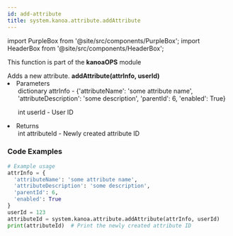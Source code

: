 ```yaml
---
id: add-attribute
title: system.kanoa.attribute.addAttribute
---
```


import PurpleBox from '@site/src/components/PurpleBox';
import HeaderBox from '@site/src/components/HeaderBox';

<PurpleBox>This function is part of the <b>kanoaOPS</b> module</PurpleBox>

<HeaderBox header="Description">
  Adds a new attribute.
</HeaderBox>

<HeaderBox header="Syntax">
  <b>addAttribute(attrInfo, userId)</b>
    <li>Parameters <br />
      <ul>dictionary attrInfo - &#123;'attributeName': 'some attribute name', 'attributeDescription': 'some description', 'parentId': 6, 'enabled': True}</ul>
      <ul>int userId - User ID</ul>
    </li>
    <li>Returns <br />
      <ul>int attributeId - Newly created attribute ID</ul>
    </li>
</HeaderBox>

### Code Examples

```python
# Example usage
attrInfo = {
  'attributeName': 'some attribute name',
  'attributeDescription': 'some description',
  'parentId': 6,
  'enabled': True
}
userId = 123
attributeId = system.kanoa.attribute.addAttribute(attrInfo, userId)
print(attributeId)  # Print the newly created attribute ID


